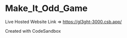 # Make_It_Odd_Game
Live Hosted Website Link =>  https://gl3ght-3000.csb.app/


Created with CodeSandbox
